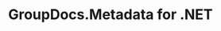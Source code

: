 ---
title: GroupDocs.Metadata for .NET
type: docs
weight: 10
url: /net/
description: GroupDocs.Metadata for .NET API References contain examples, code snippets, and API documentation. It provides namespaces, classes, interfaces, and other API details.
is_root: true
---